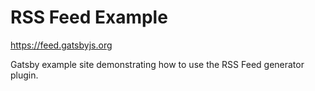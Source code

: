 # RSS Feed Example

https://feed.gatsbyjs.org

Gatsby example site demonstrating how to use the RSS Feed generator plugin.
